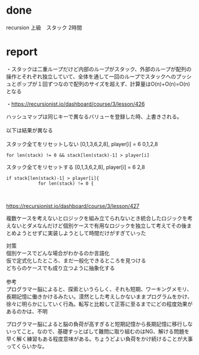 # done
recursion 上級　スタック 2時間</br>

# report
・スタックは二重ループだけど内部のループがスタック、外部のループが配列の操作とそれぞれ独立していて、全体を通して一回のループでスタックへのプッシュとポップが１回ずつなので配列のサイズを超えず、計算量はO(n)+O(n)=O(n)となる</br>

・https://recursionist.io/dashboard/course/3/lesson/426

ハッシュマップは同じキーで異なるバリューを登録した時、上書きされる。</br>
</br>
以下は結果が異なる</br>
</br>
スタック全てをリセットしない [0,1,3,6,2,8], player[i] = 6 0,1,2,8</br>
```
for len(stack) != 0 && stack[len(stack)-1] > player[i]
```
スタック全てをリセットする [0,1,3,6,2,8], player[i] = 6 2,8</br>
```
if stack[len(stack)-1] > player[i]{
            for len(stack) != 0 {
```
</br>

https://recursionist.io/dashboard/course/3/lesson/427</br>

複数ケースを考えないとロジックを組み立てられないとき統合したロジックを考えないとダメなんだけど個別ケースで有用なロジックを独立して考えてその後まとめようとせずに実装しようとして時間だけがすぎていった</br>

対策</br>
個別ケースでどんな場合がわかるのか言語化</br>
仮で定式化したところ、まだ一般化できるところを見つける</br>
どちらのケースでも成り立つように抽象化する</br>
</br>
参考</br>
プログラマー脳によると、探索というらしく、それも短期、ワーキングメモリ、長期記憶に働きかけるみたい。漠然とした考えしかないままプログラムをかけ、徐々に明らかにしていく行為。転写と比較して正答に至るまでにどの程度効果があるのかは、不明</br>

プログラマー脳によると脳の負荷が高すぎると短期記憶から長期記憶に移行しないってこと。なので、基礎すっとばして難問に取り組むのはNG、解ける問題を早く解く練習もある程度意味がある。ちょうどよい負荷をかけ続けることが大事ってくらいかな。</br>
